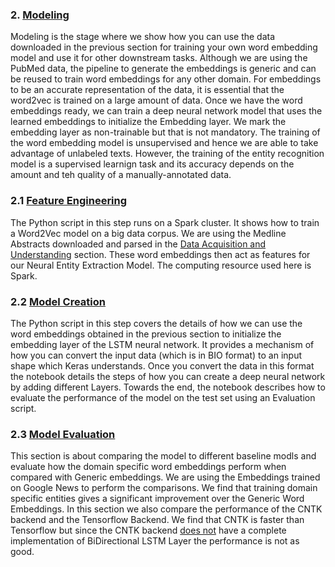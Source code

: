 ### 2. [Modeling](./code/02_modeling)

Modeling is the stage where we show how you can use the data downloaded in the previous section for training your own word embedding model and use it for other downstream tasks. Although we are using the PubMed data, the pipeline to generate the embeddings is generic and can be reused to train word embeddings for any other domain. For embeddings to be an accurate representation of the data, it is essential that the word2vec is trained on a large amount of data.
Once we have the word embeddings ready, we can train a deep neural network model that uses the learned embeddings to initialize the Embedding layer. We mark the embedding layer as non-trainable but that is not mandatory. The training of the word embedding model is unsupervised and hence we are able to take advantage of unlabeled texts. However, the training of the entity recognition model is a supervised learnign task and its accuracy depends on the amount and teh quality of a manually-annotated data. 

### 2.1 [Feature Engineering](01_feature_engineering/ReadMe.md)
The Python script in this step runs on a Spark cluster. It shows how to train a Word2Vec model on a big data corpus. We are using the Medline Abstracts downloaded and parsed in the [Data Acquisition and Understanding](./code/01_Data_Acquisition_and_Understanding/ReadMe.md) 
section. These word embeddings then act as features for our Neural Entity Extraction Model. The computing resource used here is Spark.

### 2.2 [Model Creation](02_model_creation/ReadMe.md)
The Python script in this step covers the details of how we can use the word embeddings obtained in the previous section to initialize the embedding layer of the LSTM neural network. It provides a mechanism of how you can
convert the input data (which is in BIO format) to an input shape which Keras understands. Once you convert the data in this format the notebook details the steps of how you can create a deep neural network by 
adding different Layers. Towards the end, the notebook describes how to evaluate the performance of the model on the test set using an Evaluation script.

### 2.3 [Model Evaluation](03_model_evaluation/ReadMe.md)
This section is about comparing the model to different baseline modls and evaluate how the domain specific word embeddings perform when compared with Generic embeddings. We are using the Embeddings trained on 
Google News to perform the comparisons. We find that training domain specific entities gives a significant improvement over the Generic Word Embeddings. In this section we also compare the performance of the 
CNTK backend and the Tensorflow Backend. We find that CNTK is faster than Tensorflow but since the CNTK backend [does not](https://docs.microsoft.com/en-us/cognitive-toolkit/Using-CNTK-with-Keras#known-issues) have a complete implementation of BiDirectional LSTM Layer the performance is not as good.
